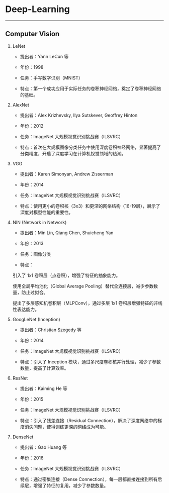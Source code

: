 # Deep-Learning

---

## Computer Vision
1. LeNet

    - 提出者：Yann LeCun 等

    - 年份：1998

    - 任务：手写数字识别（MNIST）

    - 特点：第一个成功应用于实际任务的卷积神经网络，奠定了卷积神经网络的基础。

2. AlexNet

    - 提出者：Alex Krizhevsky, Ilya Sutskever, Geoffrey Hinton

    - 年份：2012

    - 任务：ImageNet 大规模视觉识别挑战赛（ILSVRC）

    - 特点：首次在大规模图像分类任务中使用深度卷积神经网络，显著提高了分类精度，开启了深度学习在计算机视觉领域的热潮。

3. VGG

    - 提出者：Karen Simonyan, Andrew Zisserman

    - 年份：2014

    - 任务：ImageNet 大规模视觉识别挑战赛（ILSVRC）

    - 特点：使用更小的卷积核（3x3）和更深的网络结构（16-19层），展示了深度对模型性能的重要性。

4. NIN (Network in Network)
    - 提出者：Min Lin, Qiang Chen, Shuicheng Yan

    - 年份：2013

    - 任务：图像分类

    - 特点：

    引入了 1x1 卷积层（点卷积），增强了特征的抽象能力。

    使用全局平均池化（Global Average Pooling）替代全连接层，减少参数数量，防止过拟合。

    提出了多层感知机卷积层（MLPConv），通过多层 1x1 卷积层增强特征的非线性表达能力。

5. GoogLeNet (Inception)

    - 提出者：Christian Szegedy 等

    - 年份：2014

    - 任务：ImageNet 大规模视觉识别挑战赛（ILSVRC）

    - 特点：引入了 Inception 模块，通过多尺度卷积核并行处理，减少了参数数量，提高了计算效率。

6. ResNet

    - 提出者：Kaiming He 等

    - 年份：2015

    - 任务：ImageNet 大规模视觉识别挑战赛（ILSVRC）

    - 特点：引入了残差连接（Residual Connection），解决了深度网络中的梯度消失问题，使得训练更深的网络成为可能。

7. DenseNet

    - 提出者：Gao Huang 等

    - 年份：2016

    - 任务：ImageNet 大规模视觉识别挑战赛（ILSVRC）

    - 特点：通过密集连接（Dense Connection），每一层都直接连接到所有后续层，增强了特征的复用，减少了参数数量。 